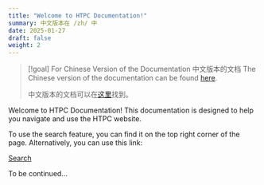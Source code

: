 ```yaml
---
title: "Welcome to HTPC Documentation!"
summary: 中文版本在 /zh/ 中
date: 2025-01-27
draft: false
weight: 2
---
```


> [!goal] For Chinese Version of the Documentation  中文版本的文档
> The Chinese version of the documentation can be found [here](/zh/). 
>
> 中文版本的文档可以在[这里](/zh/)找到。

Welcome to HTPC Documentation! This documentation is designed to help you navigate and use the HTPC website. 

To use the search feature, you can find it on the top right corner of the page. Alternatively, you can use this link: 

[Search](/search/)

To be continued... 
